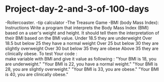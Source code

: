 # Project-day-2-and-3-of-100-days
-Rollercoaster. 
-tip calculator 
-The Treasure Game
-BMI (body Mass Index):
  Instructions
    Write a program that interprets the Body Mass Index (BMI) based on a user's weight and height.
    It should tell them the interpretation of their BMI based on the BMI value.
Under 18.5 they are underweight
Over 18.5 but below 25 they have a normal weight
Over 25 but below 30 they are slightly overweight
Over 30 but below 35 they are obese
Above 35 they are clinically obese.
   To test Your code :    
   make variable with BMI and give it value as following :
"Your BMI is 18, you are underweight."
"Your BMI is 22, you have a normal weight."
"Your BMI is 28, you are slightly overweight."
"Your BMI is 33, you are obese."
"Your BMI is 40, you are clinically obese."
    
